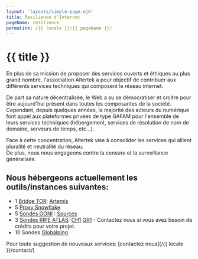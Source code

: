 ```yaml
---
layout: 'layouts/simple-page.njk'
title: Resilience d'Internet
pageName: resilience
permalink: /{{ locale }}/{{ pageName }}/
---
```


# {{ title }}

En plus de sa mission de proposer des services ouverts et éthiques au plus grand nombre, l'association Altertek a pour objectif de contribuer aux différents services techniques qui composent le réseau internet.

De part sa nature décentralisée, le Web a su se démocratiser et croitre pour être aujourd'hui présent dans toutes les composantes de la société.  
Cependant, depuis quelques années, la majorité des acteurs du numérique font appel aux plateformes privées de type GAFAM pour l'ensemble de leurs services techniques (hébergement, services de résolution de nom de domaine, serveurs de temps, etc...).

Face à cette concentration, Altertek vise à consolider les services qui allient pluralité et neutralité du réseau.  
De plus, nous nous engageons contre la censure et la surveillance généralisée.

## Nous hébergeons actuellement les outils/instances suivantes:  

- 1 [Bridge TOR](https://bridges.torproject.org/bridges): [Artemis](https://metrics.torproject.org/rs.html#details/3CFC4EE161EAEEC566F54B09770A225A12629D98)
- 5 [Proxy Snowflake](https://snowflake.torproject.org/)  
- 5 [Sondes OONI](https://ooni.org/) : [Sources](https://github.com/altertek/docker-ooni-probe)  
- 3 [Sondes RIPE ATLAS](https://atlas.ripe.net/): [CH1](https://atlas.ripe.net/probes/1003795/) [GR1](https://atlas.ripe.net/probes/12474/) - Contactez nous si vous avez besoin de crédits pour votre projet.  
- 10 Sondes [Globalping](https://github.com/jsdelivr/globalping)  
  
Pour toute suggestion de nouveaux services: [contactez nous](/{{ locale }}/contact/)  